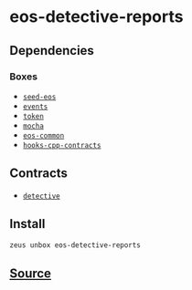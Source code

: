 
eos-detective-reports
====================







## Dependencies
### Boxes
* [`seed-eos`](seed-eos.md)
* [`events`](events.md)
* [`token`](token.md)
* [`mocha`](mocha.md)
* [`eos-common`](eos-common.md)
* [`hooks-cpp-contracts`](hooks-cpp-contracts.md)



## Contracts
* [`detective`](https://github.com/liquidapps-io/zeus-sdk/tree/master/boxes/groups/economics/eos-detective-reports/contracts/eos/detective)
## Install
```bash
zeus unbox eos-detective-reports
```













## [Source](https://github.com/liquidapps-io/zeus-sdk/tree/master/boxes/groups/economics/eos-detective-reports)